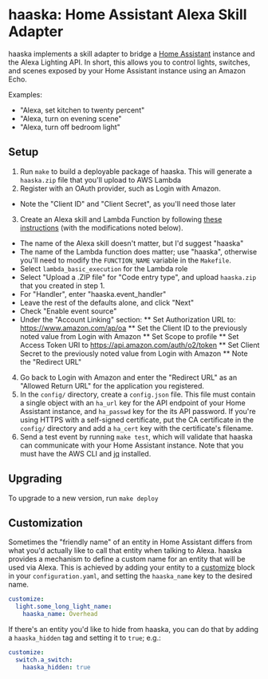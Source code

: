 # haaska: Home Assistant Alexa Skill Adapter

haaska implements a skill adapter to bridge a [Home Assistant](https://home-assistant.io) instance and the Alexa Lighting API. In short, this allows you to control lights, switches, and scenes exposed by your Home Assistant instance using an Amazon Echo.

Examples:

- "Alexa, set kitchen to twenty percent"
- "Alexa, turn on evening scene"
- "Alexa, turn off bedroom light"

## Setup

1. Run `make` to build a deployable package of haaska. This will generate a `haaska.zip` file that you'll upload to AWS Lambda
2. Register with an OAuth provider, such as Login with Amazon.
* Note the "Client ID" and "Client Secret", as you'll need those later
3. Create an Alexa skill and Lambda Function by following [these instructions](https://developer.amazon.com/public/solutions/alexa/alexa-skills-kit/docs/steps-to-create-a-smart-home-skill) (with the modifications noted below).
* The name of the Alexa skill doesn't matter, but I'd suggest "haaska"
* The name of the Lambda function does matter; use "haaska", otherwise you'll need to modify the `FUNCTION_NAME` variable in the `Makefile`.
* Select `lambda_basic_execution` for the Lambda role
* Select "Upload a .ZIP file" for "Code entry type", and upload `haaska.zip` that you created in step 1.
* For "Handler", enter "haaska.event\_handler"
* Leave the rest of the defaults alone, and click "Next"
* Check "Enable event source"
* Under the "Account Linking" section:
** Set Authorization URL to: https://www.amazon.com/ap/oa
** Set the Client ID to the previously noted value from Login with Amazon
** Set Scope to profile
** Set Access Token URI to https://api.amazon.com/auth/o2/token
** Set Client Secret to the previously noted value from Login with Amazon
** Note the "Redirect URL"
4. Go back to Login with Amazon and enter the "Redirect URL" as an "Allowed Return URL" for the application you registered.
5. In the `config/` directory, create a `config.json` file. This file must contain a single object with an `ha_url` key for the API endpoint of your Home Assistant instance, and `ha_passwd` key for the its API password. If you're using HTTPS with a self-signed certificate, put the CA certificate in the `config/` directory and add a `ha_cert` key with the certificate's filename.
6. Send a test event by running `make test`, which will validate that haaska can communicate with your Home Assistant instance. Note that you must have the AWS CLI and [jq](https://stedolan.github.io/jq/) installed.

## Upgrading

To upgrade to a new version, run `make deploy`

## Customization

Sometimes the "friendly name" of an entity in Home Assistant differs from what you'd actually like to call that entity when talking to Alexa. haaska provides a mechanism to define a custom name for an entity that will be used via Alexa. This is achieved by adding your entity to a [customize](https://home-assistant.io/getting-started/devices/) block in your `configuration.yaml`, and setting the `haaska_name` key to the desired name.

```yaml
customize:
  light.some_long_light_name:
    haaska_name: Overhead
```
If there's an entity you'd like to hide from haaska, you can do that by adding a `haaska_hidden` tag and setting it to `true`; e.g.:

```yaml
customize:
  switch.a_switch:
    haaska_hidden: true
```
